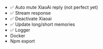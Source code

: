 - ✅ Auto mute XiaoAi reply (not perfect yet)
- ✅ Stream response
- ✅ Deactivate Xiaoai
- ✅ Update long/short memories
- ✅ Logger
- Docker
- Npm export